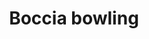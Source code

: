 ---
title: Boccia bowling
description: Seated bowls suitable for everyone
times:
  - Tuesday 1.30pm - 3.30pm (fortnightly)
cost: £3
location: St George's Community Centre
suitabilities:
  - Have mobility issues
  - Are deaf hard of hearing
signup: false
additional_info: Equipment provided
---